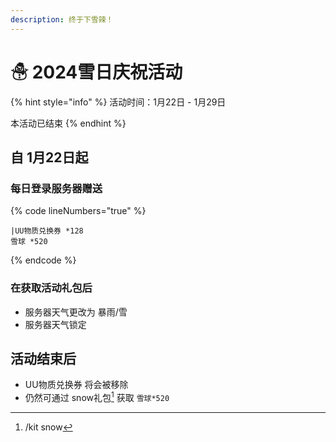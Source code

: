 ```yaml
---
description: 终于下雪辣！
---
```


# ☃ 2024雪日庆祝活动

{% hint style="info" %}
活动时间：1月22日 - 1月29日

本活动已结束
{% endhint %}

## 自 1月22日起

### 每日登录服务器赠送

{% code lineNumbers="true" %}
```
|UU物质兑换券 *128
雪球 *520
```
{% endcode %}

### 在获取活动礼包后

* 服务器天气更改为 暴雨/雪
* 服务器天气锁定

## 活动结束后

* UU物质兑换券 将会被移除
* 仍然可通过 snow礼包[^1] 获取 `雪球*520`

[^1]: /kit snow
